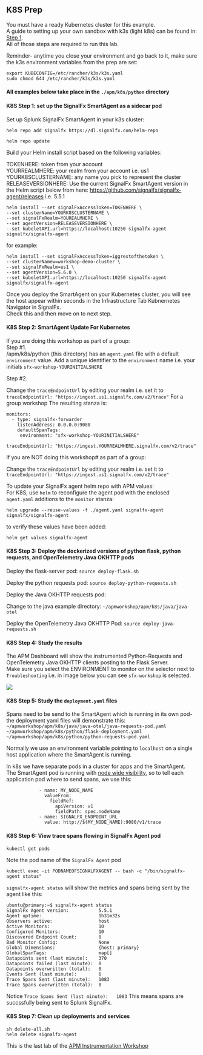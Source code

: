 ## K8S Prep

You must have a ready Kubernetes cluster for this example.  
A guide to setting up your own sandbox with k3s (light k8s) can be found in: [Step 1](../workshop-steps/1-prep.md).  
All of those steps are required to run this lab.

Reminder- anytime you close your environment and go back to it, make sure the k3s environment variables from the prep are set:
```
export KUBECONFIG=/etc/rancher/k3s/k3s.yaml
sudo chmod 644 /etc/rancher/k3s/k3s.yaml  
```

#### All examples below take place in the `./apm/k8s/python` directory

#### K8S Step 1: set up the SignalFx SmartAgent as a sidecar pod  

Set up Splunk SignalFx SmartAgent in your k3s cluster:  
```
helm repo add signalfx https://dl.signalfx.com/helm-repo
```
```
helm repo update
```
Build your Helm install script based on the following variables:

TOKENHERE: token from your account  
YOURREALMHERE: your realm from your account i.e. us1  
YOURK8SCLUSTERNAME: any name you pick to represent the cluster  
RELEASEVERSIONHERE: Use the current SignalFx SmartAgent version in the Helm script below from here: https://github.com/signalfx/signalfx-agent/releases i.e. 5.5.1

```
helm install --set signalFxAccessToken=TOKENHERE \
--set clusterName=YOURK8SCLUSTERNAME \
--set signalFxRealm=YOUREALMHERE \
--set agentVersion=RELEASEVERSIONHERE \
--set kubeletAPI.url=https://localhost:10250 signalfx-agent signalfx/signalfx-agent
```

for example:
```
helm install --set signalFxAccessToken=iggrestofthetoken \
--set clusterNamew=workshop-demo-cluster \
--set signalFxRealm=us1 \
--set agentVersion=5.6.0 \
--set kubeletAPI.url=https://localhost:10250 signalfx-agent signalfx/signalfx-agent
```

Once you deploy the SmartAgent on your Kubernetes cluster, you will see the host appear within seconds in the Infrastructure Tab Kubnernetes Navigator in SignalFx.  
Check this and then move on to next step.

#### K8S Step 2: SmartAgent Update For Kubernetes     

If you are doing this workshop as part of a group:  
Step #1.  
/apm/k8s/python (this directory) has an `agent.yaml` file with a default `environment` value.
Add a unique identifier to the `environment` name i.e. your initials `sfx-workshop-YOURINITIALSHERE`

Step #2. 

Change the `traceEndpointUrl` by editing your realm i.e. set it to `traceEndpointUrl: "https://ingest.us1.signalfx.com/v2/trace"`
For a group workshop The resulting stanza is:

```
monitors:
  - type: signalfx-forwarder
    listenAddress: 0.0.0.0:9080
    defaultSpanTags:
     environment: "sfx-workshop-YOURINITIALSHERE"
     
traceEndpointUrl: "https://ingest.YOURREALMHERE.signalfx.com/v2/trace"
```

If you are NOT doing this workshop# as part of a group:  

Change the `traceEndpointUrl` by editing your realm i.e. set it to `traceEndpointUrl: "https://ingest.us1.signalfx.com/v2/trace"`

To update your SignalFx agent helm repo with APM values:  
For K8S, use ```helm``` to reconfigure the agent pod with the enclosed `agent.yaml` additions to the `monitor` stanza:

`helm upgrade --reuse-values -f ./agent.yaml signalfx-agent signalfx/signalfx-agent`

to verify these values have been added:  

`helm get values signalfx-agent`

#### K8S Step 3: Deploy the dockerized versions of python flask, python requests, and OpenTelemetry Java OKHTTP pods

Deploy the flask-server pod:
`source deploy-flask.sh`

Deploy the python requests pod:
`source deploy-python-requests.sh`

Deploy the Java OKHTTP requests pod:

Change to the java example directory:
`~/apmworkshop/apm/k8s/java/java-otel`

Deploy the OpenTelemetry Java OKHTTP Pod:
`source deploy-java-requests.sh`


#### K8S Step 4: Study the results

The APM Dashboard will show the instrumented Python-Requests and OpenTelemetry Java OKHTTP clients posting to the Flask Server.  
Make sure you select the ENVIRONMENT to monitor on the selector next to `Troubleshooting` i.e. in image below you can see `sfx-workshop` is selected.

<img src="../../../assets/vlcsnap-00007.png"/>  

#### K8S Step 5: Study the `deployment.yaml` files

Spans need to be send to the SmartAgent which is running in its own pod- the deployment yaml files will demonstrate this:
`~/apmworkshop/apm/k8s/java/java-otel/java-requests-pod.yaml`
`~/apmworkshop/apm/k8s/python/flask-deployment.yaml`
`~/apmworkshop/apm/k8s/python/python-requests-pod.yaml`

Normally we use an environment variable pointing to `localhost` on a single host application where the SmartAgent is running.

In k8s we have separate pods in a cluster for apps and the SmartAgent.  
The SmartAgent pod is running with <ins>node wide visibility</ins>, so to tell each application pod where to send spans, we use this:

```
            - name: MY_NODE_NAME
              valueFrom:
                fieldRef:
                  apiVersion: v1
                  fieldPath: spec.nodeName
            - name: SIGNALFX_ENDPOINT_URL
              value: http://$(MY_NODE_NAME):9080/v1/trace
```


#### K8S Step 6: View trace spans flowing in SignalFx Agent pod
`kubectl get pods`

Note the pod name of the `SignalFx Agent` pod

`kubectl exec -it PODNAMEOFSIGNALFXAGENT -- bash -c "/bin/signalfx-agent status"`  

`signalfx-agent status` will show the metrics and spans being sent by the agent like this:

```
ubuntu@primary:~$ signalfx-agent status
SignalFx Agent version:           5.5.1
Agent uptime:                     1h31m32s
Observers active:                 host
Active Monitors:                  10
Configured Monitors:              10
Discovered Endpoint Count:        8
Bad Monitor Config:               None
Global Dimensions:                {host: primary}
GlobalSpanTags:                   map[]
Datapoints sent (last minute):    370
Datapoints failed (last minute):  0
Datapoints overwritten (total):   0
Events Sent (last minute):        6
Trace Spans Sent (last minute):   1083
Trace Spans overwritten (total):  0
```

Notice `Trace Spans Sent (last minute):   1083` 
This means spans are succssfully being sent to Splunk SignalFx.

#### K8S Step 7: Clean up deployments and services
`sh delete-all.sh`  
`helm delete signalfx-agent`  

This is the last lab of the [APM Instrumentation Workshop](../workshop-steps/3-workshop-labs.md)
